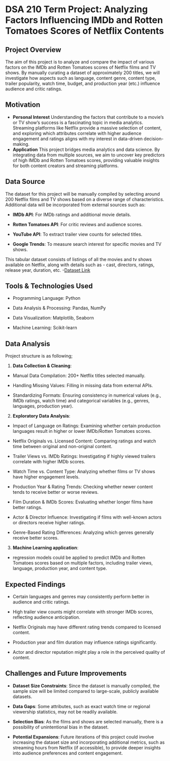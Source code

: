 # DSA 210 Term Project: Analyzing Factors Influencing IMDb and Rotten Tomatoes Scores of Netflix Contents

## Project Overview
The aim of this project is to analyze and compare the impact of various factors on the IMDb and Rotten Tomatoes scores of Netflix films and TV shows. By manually curating a dataset of approximately 200 titles, we will investigate how aspects such as language, content genre, content type, trailer popularity, watch time, budget, and production year (etc.) influence audience and critic ratings.

## Motivation
- **Personal Interest**
  Understanding the factors that contribute to a movie’s or TV show’s success is a fascinating topic in media analytics. Streaming platforms like Netflix provide a massive selection of content, and exploring which attributes correlate with higher audience engagement and ratings aligns with my interest in data-driven decision-making.
- **Application**
  This project bridges media analytics and data science. By integrating data from multiple sources, we aim to uncover key predictors of high IMDb and Rotten Tomatoes scores, providing valuable insights for both content creators and streaming platforms.

## Data Source
The dataset for this project will be manually compiled by selecting around 200 Netflix films and TV shows based on a diverse range of characteristics. Additional data will be incorporated from external sources such as:

- **IMDb API**: For IMDb ratings and additional movie details.

- **Rotten Tomatoes API**: For critic reviews and audience scores.

- **YouTube API**: To extract trailer view counts for selected titles.

- **Google Trends**: To measure search interest for specific movies and TV shows.

This tabular dataset consists of listings of all the movies and tv shows available on Netflix, along with details such as - cast, directors, ratings, release year, duration, etc.
-[Dataset Link](https://www.kaggle.com/datasets/shivamb/netflix-shows)

## Tools & Technologies Used
- Programming Language: Python

- Data Analysis & Processing: Pandas, NumPy

- Data Visualization: Matplotlib, Seaborn

- Machine Learning: Scikit-learn
  
## Data Analysis
Project structure is as following;

1. **Data Collection & Cleaning**:

- Manual Data Compilation: 200+ Netflix titles selected manually.

- Handling Missing Values: Filling in missing data from external APIs.

- Standardizing Formats: Ensuring consistency in numerical values (e.g., IMDb ratings, watch time) and categorical variables (e.g., genres, languages, production year).

2. **Exploratory Data Analysis**:
- Impact of Language on Ratings: Examining whether certain production languages result in higher or lower IMDb/Rotten Tomatoes scores.

- Netflix Originals vs. Licensed Content: Comparing ratings and watch time between original and non-original content.

- Trailer Views vs. IMDb Ratings: Investigating if highly viewed trailers correlate with higher IMDb scores.

- Watch Time vs. Content Type: Analyzing whether films or TV shows have higher engagement levels.

- Production Year & Rating Trends: Checking whether newer content tends to receive better or worse reviews.

- Film Duration & IMDb Scores: Evaluating whether longer films have better ratings.

- Actor & Director Influence: Investigating if films with well-known actors or directors receive higher ratings.

- Genre-Based Rating Differences: Analyzing which genres generally receive better scores.

3. **Machine Learning application**:
- regression models could be applied to predict IMDb and Rotten Tomatoes scores based on multiple factors, including trailer views, language, production year, and content type.

## Expected Findings
- Certain languages and genres may consistently perform better in audience and critic ratings.

- High trailer view counts might correlate with stronger IMDb scores, reflecting audience anticipation.

- Netflix Originals may have different rating trends compared to licensed content.

- Production year and film duration may influence ratings significantly.

- Actor and director reputation might play a role in the perceived quality of content.

## Challenges and Future Improvements
- **Dataset Size Constraints**: Since the dataset is manually compiled, the sample size will be limited compared to large-scale, publicly available datasets.

- **Data Gaps**: Some attributes, such as exact watch time or regional viewership statistics, may not be readily available.

- **Selection Bias**: As the films and shows are selected manually, there is a possibility of unintentional bias in the dataset.

- **Potential Expansions**: Future iterations of this project could involve increasing the dataset size and incorporating additional metrics, such as streaming hours from Netflix (if accessible), to provide deeper insights into audience 
 preferences and content engagement.
